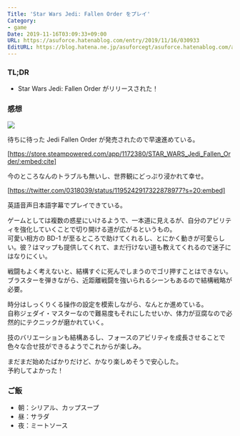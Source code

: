 ```yaml
---
Title: 'Star Wars Jedi: Fallen Order をプレイ'
Category:
- game
Date: 2019-11-16T03:09:33+09:00
URL: https://asuforce.hatenablog.com/entry/2019/11/16/030933
EditURL: https://blog.hatena.ne.jp/asuforcegt/asuforce.hatenablog.com/atom/entry/26006613466547335
---
```


### TL;DR

- Star Wars Jedi: Fallen Order がリリースされた！

###  感想

<span itemtype="http://schema.org/Photograph" itemscope="itemscope"><img class="magnifiable" src="https://cdn-ak.f.st-hatena.com/images/fotolife/a/asuforcegt/20200807/20200807134529.jpg" itemprop="image"></span>

待ちに待った Jedi Fallen Order が発売されたので早速進めている。

[https://store.steampowered.com/app/1172380/STAR_WARS_Jedi_Fallen_Order/:embed:cite]

今のところなんのトラブルも無いし、世界観にどっぷり浸かれて幸せ。

[https://twitter.com/0318039/status/1195242917322878977?s=20:embed]

英語音声日本語字幕でプレイできている。  

ゲームとしては複数の惑星にいけるようで、一本道に見えるが、自分のアビリティを強化していくことで切り開ける道が広がるというもの。  
可愛い相方の BD-1 が至るところで助けてくれるし、とにかく動きが可愛らしい。彼？はマップも提供してくれて、まだ行けない道も教えてくれるので迷子にはなりにくい。  

戦闘もよく考えないと、結構すぐに死んでしまうのでゴリ押すことはできない。  
ブラスターを弾きながら、近距離戦闘を強いられるシーンもあるので結構戦略が必要。  

時分はしっくりくる操作の設定を模索しながら、なんとか進めている。  
自称ジェダイ・マスターなので難易度もそれにしたせいか、体力が豆腐なので必然的にテクニックが磨かれていく。

技のバリエーションも結構あるし、フォースのアビリティを成長させることで色々な合せ技ができるようでこれからが楽しみ。

まだまだ始めたばかりだけど、かなり楽しめそうで安心した。  
予約してよかった！

### ご飯

- 朝：シリアル、カップスープ
- 昼：サラダ
- 夜：ミートソース
